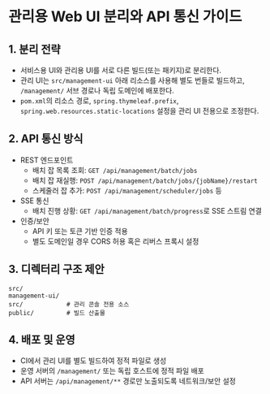 # 관리용 Web UI 분리와 API 통신 가이드

## 1. 분리 전략
- 서비스용 UI와 관리용 UI를 서로 다른 빌드(또는 패키지)로 분리한다.
- 관리 UI는 `src/management-ui` 아래 리소스를 사용해 별도 번들로 빌드하고,
  `/management/` 서브 경로나 독립 도메인에 배포한다.
- `pom.xml`의 리소스 경로, `spring.thymeleaf.prefix`,
  `spring.web.resources.static-locations` 설정을 관리 UI 전용으로 조정한다.

## 2. API 통신 방식
- REST 엔드포인트  
  - 배치 잡 목록 조회: `GET /api/management/batch/jobs`  
  - 배치 잡 재실행: `POST /api/management/batch/jobs/{jobName}/restart`  
  - 스케줄러 잡 추가: `POST /api/management/scheduler/jobs` 등
- SSE 통신  
  - 배치 진행 상황: `GET /api/management/batch/progress`로 SSE 스트림 연결
- 인증/보안  
  - API 키 또는 토큰 기반 인증 적용  
  - 별도 도메인일 경우 CORS 허용 혹은 리버스 프록시 설정

## 3. 디렉터리 구조 제안
```
src/
management-ui/
src/            # 관리 콘솔 전용 소스
public/         # 빌드 산출물
```

## 4. 배포 및 운영
- CI에서 관리 UI를 별도 빌드하여 정적 파일로 생성
- 운영 서버의 `/management/` 또는 독립 호스트에 정적 파일 배포
- API 서버는 `/api/management/**` 경로만 노출되도록 네트워크/보안 설정
